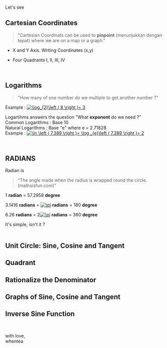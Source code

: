 Let's see

## Cartesian Coordinates

> "Cartesian Coordinats can be used to **pinpoint** (menunjukkan dengan tepat) where we are on a map or a graph."

* X and Y Axis. Writing Coordinates (x,y)

* Four Quadrants I, II, III, IV
<br/>

## Logarithms

> "How many of one number do we multiple to get another number ?"

Example : <a href="https://www.codecogs.com/eqnedit.php?latex=\log_{2}\left&space;(&space;8&space;\right&space;)=&space;3" target="_blank"><img src="https://latex.codecogs.com/gif.latex?\log_{2}\left&space;(&space;8&space;\right&space;)=&space;3" title="\log_{2}\left ( 8 \right )= 3" /></a>

Logartihms answers the question "What **exponent** do we need ?"  
Common Logarithms : Base 10  
Natural Logarithms : Base "e" where e = 2.71828  
Example : <a href="https://www.codecogs.com/eqnedit.php?latex=\ln&space;\left&space;(&space;7.389&space;\right&space;)=&space;\log&space;_{e}\left&space;(&space;7.389&space;\right&space;)=&space;2" target="_blank"><img src="https://latex.codecogs.com/gif.latex?\ln&space;\left&space;(&space;7.389&space;\right&space;)=&space;\log&space;_{e}\left&space;(&space;7.389&space;\right&space;)=&space;2" title="\ln \left ( 7.389 \right )= \log _{e}\left ( 7.389 \right )= 2" /></a>  

<br/>

## RADIANS

Radian is
> "The angle made when the radius is wrapped round the circle. (mathsisfun.com)"

1 **radian** = 57.2958 **degree**

3.1416 **radians** = <a href="https://www.codecogs.com/eqnedit.php?latex=\pi" target="_blank"><img src="https://latex.codecogs.com/gif.latex?\pi" title="\pi" /></a> **radians** = 180 **degree**

6.28 **radians** = 2<a href="https://www.codecogs.com/eqnedit.php?latex=\pi" target="_blank"><img src="https://latex.codecogs.com/gif.latex?\pi" title="\pi" /></a> **radians** = 360 **degree**

It's simple, isn't it ?
<br/>
<br/>


## Unit Circle: Sine, Cosine and Tangent

## Quadrant

## Rationalize the Denominator

## Graphs of Sine, Cosine and Tangent

## Inverse Sine Function

<br/>  
  
  
with love,  
whentea
